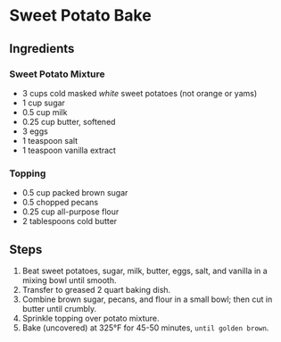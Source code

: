 # Sweet Potato Bake

## Ingredients

### Sweet Potato Mixture
* 3 cups cold masked _white_ sweet potatoes (not orange or yams)
* 1 cup sugar
* 0.5 cup milk
* 0.25 cup butter, softened
* 3 eggs
* 1 teaspoon salt
* 1 teaspoon vanilla extract

### Topping
* 0.5 cup packed brown sugar
* 0.5 chopped pecans
* 0.25 cup all-purpose flour
* 2 tablespoons cold butter

## Steps

1. Beat sweet potatoes, sugar, milk, butter, eggs, salt, and vanilla in a mixing bowl until smooth.
1. Transfer to greased 2 quart baking dish.
1. Combine brown sugar, pecans, and flour in a small bowl; then cut in butter until crumbly.
1. Sprinkle topping over potato mixture.
1. Bake (uncovered) at 325°F for 45-50 minutes, `until golden brown`.
